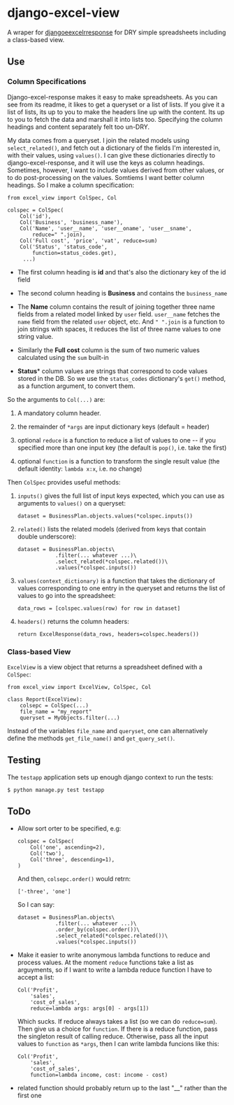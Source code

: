 django-excel-view
=================

A wraper for
[djangoeexcelrresponse](https://bitbucket.org/kmike/django-excel-response)
for DRY simple spreadsheets including a class-based view.

Use
---

### Column Specifications

Django-excel-response makes it easy to make spreadsheets. As you can see
from its readme, it likes to get a queryset or a list of lists. If you
give it a list of lists, its up to you to make the headers line up with
the content. Its up to you to fetch the data and marshall it into lists
too. Specifying the column headings and content separately felt too
un-DRY.

My data comes from a queryset. I join the related models using
`select_related()`, and fetch out a dictionary of the fields I'm
interested in, with their values, using `values()`. I can give these
dictionaries directly to django-excel-response, and it will use the keys
as column headings. Sometimes, however, I want to include values derived
from other values, or to do post-processing on the values. Somtiems I
want better column headings. So I make a column specification:

    from excel_view import ColSpec, Col

    colspec = ColSpec(
        Col('id'),
        Col('Business', 'business_name'),
        Col('Name', 'user__name', 'user__oname', 'user__sname',
            reduce=" ".join),
        Col('Full cost', 'price', 'vat', reduce=sum)
        Col('Status', 'status_code',
            function=status_codes.get),
         ...)

-   The first column heading is **id** and that's also the dictionary
    key of the id field

-   The second column heading is **Business** and contains the
    `business_name`

-   The **Name** column contains the result of joining together three
    name fields from a related model linked by `user` field.
    `user__name` fetches the `name` field from the related `user`
    object, etc. And `" ".join` is a function to join strings with
    spaces, it reduces the list of three name values to one string
    value.

-   Similarly the **Full cost** column is the sum of two numeric values
    calculated using the `sum` built-in

-   **Status**\* column values are strings that correspond to code
    values stored in the DB. So we use the `status_codes` dictionary's
    `get()` method, as a function argument, to convert them.

So the arguments to `Col(...)` are:

1.  A mandatory column header.

2.  the remainder of `*args` are input dictionary keys (default =
    header)

3.  optional `reduce` is a function to reduce a list of values to one --
    if you specified more than one input key (the default is `pop()`,
    i.e. take the first)

4.  optional `function` is a function to transform the single result
    value (the default identity: `lambda x:x`, i.e. no change)

Then `ColSpec` provides useful methods:

1.  `inputs()` gives the full list of input keys expected, which you can
    use as arguments to `values()` on a queryset:

        dataset = BusinessPlan.objects.values(*colspec.inputs())

2.  `related()` lists the related models (derived from keys that contain
    double underscore):

        dataset = BusinessPlan.objects\
                    .filter(... whatever ...)\
                    .select_related(*colspec.related())\
                    .values(*colspec.inputs())

3.  `values(context_dictionary)` is a function that takes the dictionary
    of values corresponding to one entry in the queryset and returns the
    list of values to go into the spreadsheet:

        data_rows = [colspec.values(row) for row in dataset]

4.  `headers()` returns the column headers:

        return ExcelResponse(data_rows, headers=colspec.headers())

### Class-based View

`ExcelView` is a view object that returns a spreadsheet defined with a
`ColSpec`:

    from excel_view import ExcelView, ColSpec, Col

    class Report(ExcelView):
        colsepc = ColSpec(...)
        file_name = "my_report"
        queryset = MyObjects.filter(...)

Instead of the variables `file_name` and `queryset`, one can
alternatively define the methods `get_file_name()` and
`get_query_set()`.

Testing
-------

The `testapp` application sets up enough django context to run the
tests:

    $ python manage.py test testapp

ToDo
----

-   Allow sort orter to be specified, e.g:

        colspec = ColSpec(
            Col('one', ascending=2),
            Col('two'),
            Col('three', descending=1),
        )

    And then, `colsepc.order()` would retrn:

        ['-three', 'one']

    So I can say:

        dataset = BusinessPlan.objects\
                    .filter(... whatever ...)\
                    .order_by(colspec.order())\
                    .select_related(*colspec.related())\
                    .values(*colspec.inputs())

-   Make it easier to write anonymous lambda functions to reduce and
    process values. At the moment `reduce` functions take a list as
    arguyments, so if I want to write a lambda reduce function I have to
    accept a list:

        Col('Profit', 
            'sales', 
            'cost_of_sales', 
            reduce=lambda args: args[0] - args[1])

    Which sucks. If reduce always takes a list (so we can do
    `reduce=sum`). Then give us a choice for `function`. If there is a
    reduce function, pass the singleton result of calling reduce.
    Otherwise, pass all the input values to `function` as `*args`, then
    I can write lambda funcions like this:

        Col('Profit', 
            'sales', 
            'cost_of_sales', 
            function=lambda income, cost: income - cost)

- related function should probably return up to the last "__" rather than the first one
